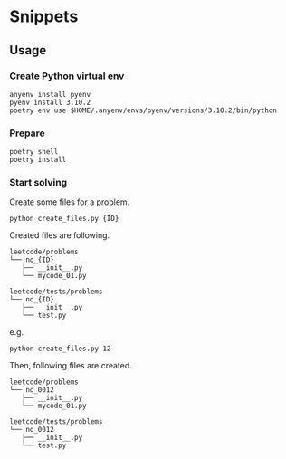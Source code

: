 # Snippets

## Usage

### Create Python virtual env

```
anyenv install pyenv
pyenv install 3.10.2
poetry env use $HOME/.anyenv/envs/pyenv/versions/3.10.2/bin/python
```

### Prepare

```
poetry shell
poetry install
```

### Start solving

Create some files for a problem.

```
python create_files.py {ID}
```

Created files are following.

```
leetcode/problems
└── no_{ID}
   ├── __init__.py
   └── mycode_01.py

leetcode/tests/problems
└── no_{ID}
   ├── __init__.py
   └── test.py
```

e.g.

```
python create_files.py 12
```

Then, following files are created.

```
leetcode/problems
└── no_0012
   ├── __init__.py
   └── mycode_01.py

leetcode/tests/problems
└── no_0012
   ├── __init__.py
   └── test.py
```
